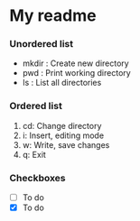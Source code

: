 # My readme

### Unordered list
- mkdir
  : Create new directory
- pwd
  : Print working directory
- ls
  : List all directories

### Ordered list
1. cd: Change directory
2. i: Insert, editing mode
3. w: Write, save changes
4. q: Exit

### Checkboxes
- [ ] To do
- [x] To do

### 
